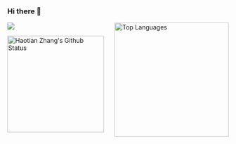 ### Hi there 👋

<p>
<img src="https://visitor-badge.glitch.me/badge?page_id=SkyeBeFreeman">
<img src="https://github-readme-stats.vercel.app/api/top-langs/?username=SkyeBeFreeman" align="right" height="260px" alt="Top Languages">
</p>
<img src="https://github-readme-stats.vercel.app/api?username=SkyeBeFreeman&count_private=true&show_icons=true" height="220px" alt="Haotian Zhang's Github Status" >
